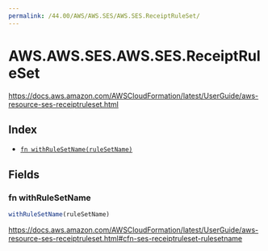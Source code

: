 ```yaml
---
permalink: /44.00/AWS/AWS.SES/AWS.SES.ReceiptRuleSet/
---
```


# AWS.AWS.SES.AWS.SES.ReceiptRuleSet

https://docs.aws.amazon.com/AWSCloudFormation/latest/UserGuide/aws-resource-ses-receiptruleset.html

## Index

* [`fn withRuleSetName(ruleSetName)`](#fn-withrulesetname)

## Fields

### fn withRuleSetName

```ts
withRuleSetName(ruleSetName)
```

https://docs.aws.amazon.com/AWSCloudFormation/latest/UserGuide/aws-resource-ses-receiptruleset.html#cfn-ses-receiptruleset-rulesetname